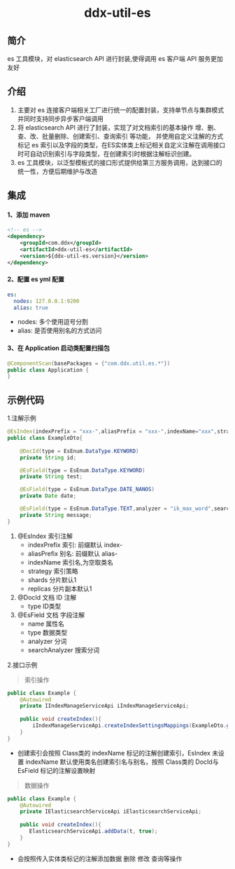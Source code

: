 <h1 align="center">ddx-util-es</h1>

## 简介
es 工具模块，对 elasticsearch API 进行封装,使得调用 es 客户端 API 服务更加友好
## 介绍
1. 主要对 es 连接客户端相关工厂进行统一的配置封装，支持单节点与集群模式并同时支持同步异步客户端调用
2. 将 elasticsearch API 进行了封装，实现了对文档索引的基本操作 增、删、查、改、批量删除、创建索引、查询索引 等功能，
并使用自定义注解的方式标记 es 索引以及字段的类型，在ES实体类上标记相关自定义注解在调用接口时可自动识别索引与字段类型，在创建索引时根据注解标识创建。
3. es 工具模块，以泛型模板式的接口形式提供给第三方服务调用，达到接口的统一性，方便后期维护与改造
## 集成
#### 1、添加 maven 
```xml
<!-- es -->
<dependency>
    <groupId>com.ddx</groupId>
    <artifactId>ddx-util-es</artifactId>
    <version>${ddx-util-es.version}</version>
</dependency>
```
#### 2、配置 es yml 配置
```yaml
es:
  nodes: 127.0.0.1:9200
  alias: true
```
- nodes: 多个使用逗号分割
- alias: 是否使用别名的方式访问

#### 3、在 Application 启动类配置扫描包
```java
@ComponentScan(basePackages = {"com.ddx.util.es.*"})
public class Application {
}
```
## 示例代码
1.注解示例
```java
@EsIndex(indexPrefix = "xxx-",aliasPrefix = "xxx-",indexName="xxx",strategy = EsEnum.IndexStrategy.STRATEGY_DATE_YYYY_MMM)
public class ExampleDto{
    
    @DocId(type = EsEnum.DataType.KEYWORD)
    private String id;

    @EsField(type = EsEnum.DataType.KEYWORD)
    private String test;

    @EsField(type = EsEnum.DataType.DATE_NANOS)
    private Date date;

    @EsField(type = EsEnum.DataType.TEXT,analyzer = "ik_max_word",searchAnalyzer = "ik_smart")
    private String message;
}
```
 1. @EsIndex 索引注解
    - indexPrefix  索引: 前缀默认 index-
    - aliasPrefix 别名: 前缀默认 alias-
    - indexName 索引名,为空取类名
    - strategy 索引策略
    - shards  分片默认1
    - replicas 分片副本默认1
 2. @DocId 文档 ID 注解 
    - type ID类型
 3. @EsField 文档 字段注解 
    - name 属性名
    - type 数据类型
    - analyzer 分词
    - searchAnalyzer 搜索分词

2.接口示例
> 索引操作
```java
public class Example {
    @Autowired
    private IIndexManageServiceApi iIndexManageServiceApi;
    
    public void createIndex(){
        iIndexManageServiceApi.createIndexSettingsMappings(ExampleDto.getClass());
    }
}
```
- 创建索引会按照 Class类的 indexName 标记的注解创建索引，EsIndex 未设置 indexName 
默认使用类名创建索引名与别名，按照 Class类的 DocId与EsField 标记的注解设置映射

> 数据操作
```java
public class Example {
    @Autowired
    private IElasticsearchServiceApi iElasticsearchServiceApi;
    
    public void createIndex(){
       ElasticsearchServiceApi.addData(t, true);
    }
}
```
- 会按照传入实体类标记的注解添加数据 删除 修改 查询等操作
